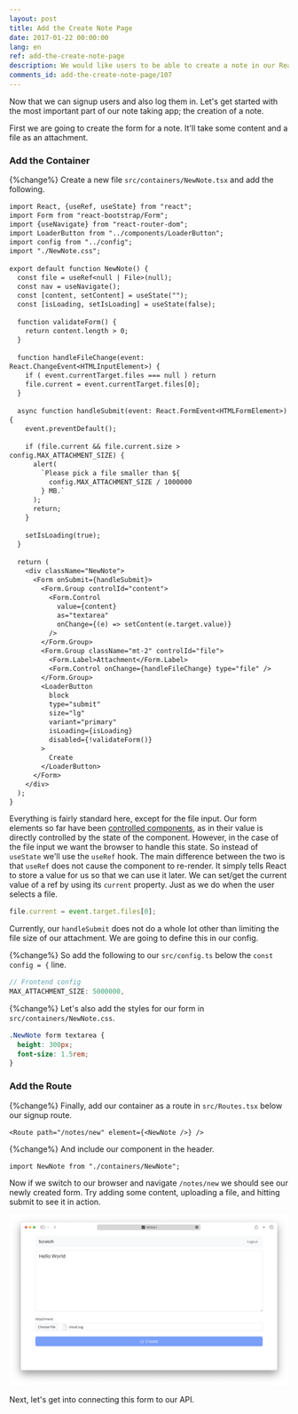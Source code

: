 ```yaml
---
layout: post
title: Add the Create Note Page
date: 2017-01-22 00:00:00
lang: en
ref: add-the-create-note-page
description: We would like users to be able to create a note in our React.js app and upload a file as an attachment. To do so we are first going to create a form using the FormGroup and FormControl React-Bootstrap components.
comments_id: add-the-create-note-page/107
---
```


Now that we can signup users and also log them in. Let's get started with the most important part of our note taking app; the creation of a note.

First we are going to create the form for a note. It'll take some content and a file as an attachment.

### Add the Container

{%change%} Create a new file `src/containers/NewNote.tsx` and add the following.

```tsx
import React, {useRef, useState} from "react";
import Form from "react-bootstrap/Form";
import {useNavigate} from "react-router-dom";
import LoaderButton from "../components/LoaderButton";
import config from "../config";
import "./NewNote.css";

export default function NewNote() {
  const file = useRef<null | File>(null);
  const nav = useNavigate();
  const [content, setContent] = useState("");
  const [isLoading, setIsLoading] = useState(false);

  function validateForm() {
    return content.length > 0;
  }

  function handleFileChange(event: React.ChangeEvent<HTMLInputElement>) {
    if ( event.currentTarget.files === null ) return
    file.current = event.currentTarget.files[0];
  }

  async function handleSubmit(event: React.FormEvent<HTMLFormElement>) {
    event.preventDefault();

    if (file.current && file.current.size > config.MAX_ATTACHMENT_SIZE) {
      alert(
        `Please pick a file smaller than ${
          config.MAX_ATTACHMENT_SIZE / 1000000
        } MB.`
      );
      return;
    }

    setIsLoading(true);
  }

  return (
    <div className="NewNote">
      <Form onSubmit={handleSubmit}>
        <Form.Group controlId="content">
          <Form.Control
            value={content}
            as="textarea"
            onChange={(e) => setContent(e.target.value)}
          />
        </Form.Group>
        <Form.Group className="mt-2" controlId="file">
          <Form.Label>Attachment</Form.Label>
          <Form.Control onChange={handleFileChange} type="file" />
        </Form.Group>
        <LoaderButton
          block
          type="submit"
          size="lg"
          variant="primary"
          isLoading={isLoading}
          disabled={!validateForm()}
        >
          Create
        </LoaderButton>
      </Form>
    </div>
  );
}

```

Everything is fairly standard here, except for the file input. Our form elements so far have been [controlled components](https://facebook.github.io/react/docs/forms.html), as in their value is directly controlled by the state of the component. However, in the case of the file input we want the browser to handle this state. So instead of `useState` we'll use the `useRef` hook. The main difference between the two is that `useRef` does not cause the component to re-render. It simply tells React to store a value for us so that we can use it later. We can set/get the current value of a ref by using its `current` property. Just as we do when the user selects a file.

```typescript
file.current = event.target.files[0];
```

Currently, our `handleSubmit` does not do a whole lot other than limiting the file size of our attachment. We are going to define this in our config.

{%change%} So add the following to our `src/config.ts` below the `const config = {` line.

```typescript
// Frontend config
MAX_ATTACHMENT_SIZE: 5000000,
```

{%change%} Let's also add the styles for our form in `src/containers/NewNote.css`.

```css
.NewNote form textarea {
  height: 300px;
  font-size: 1.5rem;
}
```

### Add the Route

{%change%} Finally, add our container as a route in `src/Routes.tsx` below our signup route.

```tsx
<Route path="/notes/new" element={<NewNote />} />
```

{%change%} And include our component in the header.

```tsx
import NewNote from "./containers/NewNote";
```

Now if we switch to our browser and navigate `/notes/new` we should see our newly created form. Try adding some content, uploading a file, and hitting submit to see it in action.

![New note page added screenshot](/assets/part2/new-note-page-added.png)

Next, let's get into connecting this form to our API.
